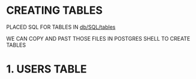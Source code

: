 # CREATING TABLES

PLACED SQL FOR TABLES IN [db/SQL/tables](../db/SQL/tables/)

WE CAN COPY AND PAST THOSE FILES IN POSTGRES SHELL TO CREATE TABLES

# 1. USERS TABLE


